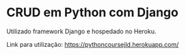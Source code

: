 # CRUD em Python com Django

Utilizado framework Django e hospedado no Heroku.

Link para utilização: https://pythoncoursejld.herokuapp.com/
